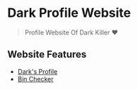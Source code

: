 # Dark Profile Website
> Profile Website Of Dark Killer ❤️

## Website Features
* [Dark's Profile](https://imdark.tech)
* [Bin Checker](https://imdark.tech/bin-checker) 

